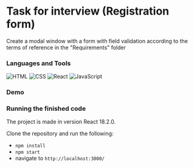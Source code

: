 # Task for interview (Registration form)
Create a modal window with a form with field validation according to the terms of reference in the "Requirements" folder


### Languages and Tools
![HTML](https://img.shields.io/badge/-HTML-4d4d4d?style=for-the-badge&logo=HTML5&logoColor=e44d26)
![CSS](https://img.shields.io/badge/-CSS-4d4d4d?style=for-the-badge&logo=CSS3&logoColor=264de4)
![React](https://img.shields.io/badge/-React-4d4d4d?style=for-the-badge&logo=React&logoColor=00d8ff)
![JavaScript](https://img.shields.io/badge/-JavaScript-4d4d4d?style=for-the-badge&logo=JavaScript&logoColor=f7dc1c)

### Demo


### Running the finished code
The project is made in version React 18.2.0.

Clone the repository and run the following:
* `npm install`
* `npm start`
* navigate to `http://localhost:3000/`
